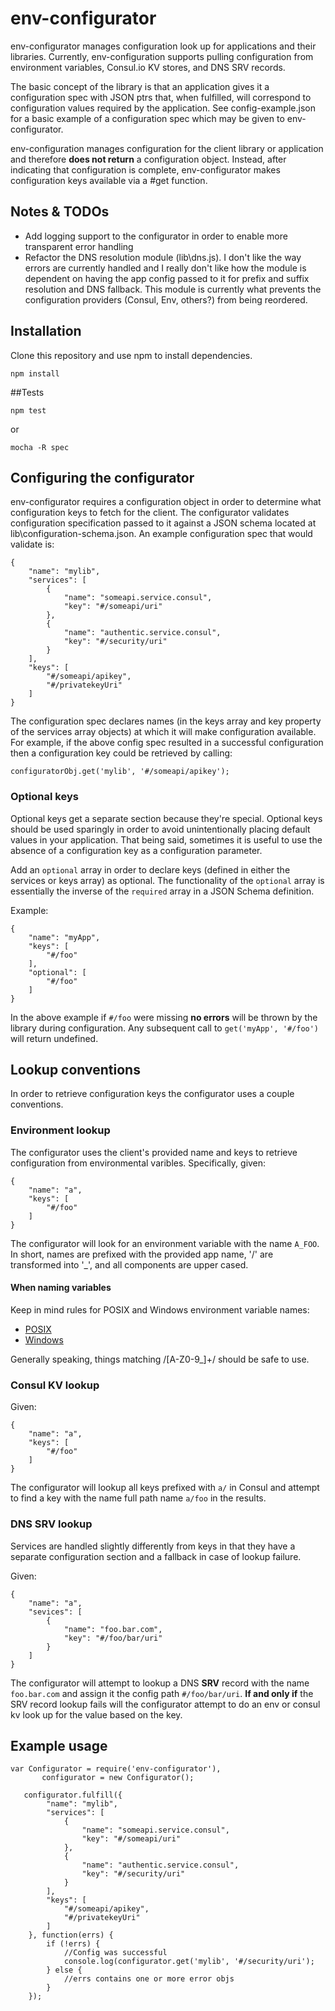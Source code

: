 ﻿# env-configurator

env-configurator manages configuration look up for applications and their
libraries. Currently, env-configuration supports pulling configuration
from environment variables, Consul.io KV stores, and DNS SRV records.

The basic concept of the library is that an application gives it a configuration
spec with JSON ptrs that, when fulfilled, will correspond to configuration
values required by the application. See config-example.json for a basic example
of a configuration spec which may be given to env-configurator.

env-configuration manages configuration for the client library or application
and therefore **does not return** a configuration object. Instead, after indicating
that configuration is complete, env-configurator makes configuration
keys available via a #get function.

## Notes & TODOs

- Add logging support to the configurator in order to enable more transparent error handling
- Refactor the DNS resolution module (lib\dns.js). I don't like the way errors are currently handled
  and I really don't like how the module is dependent on having the app config passed to it for
  prefix and suffix resolution and DNS fallback. This module is currently what prevents the configuration providers (Consul, Env, others?)
  from being reordered.

## Installation

Clone this repository and use npm to install dependencies.

```npm install```

##Tests

```npm test```

or

```mocha -R spec```

## Configuring the configurator

env-configurator requires a configuration object in order to determine what 
configuration keys to fetch for the client. The configurator validates 
configuration specification passed to it against a JSON schema located
at lib\configuration-schema.json. An example configuration spec that would
validate is:

    {
        "name": "mylib",
        "services": [
            {
                "name": "someapi.service.consul",
                "key": "#/someapi/uri"
            },
            {
                "name": "authentic.service.consul",
                "key": "#/security/uri"
            }
        ],
        "keys": [
            "#/someapi/apikey",
            "#/privatekeyUri"
        ]
    }

The configuration spec declares names (in the keys array and key property
of the services array objects) at which it will make configuration 
available. For example, if the above config spec resulted in a successful
configuration then a configuration key could be retrieved by calling:

```configuratorObj.get('mylib', '#/someapi/apikey');```

### Optional keys

Optional keys get a separate section because they're special. Optional
keys should be used sparingly in order to avoid
unintentionally placing default values in your application. That being
said, sometimes it is useful to use the absence of a configuration key
as a configuration parameter.

Add an ```optional``` array in order to declare keys (defined in either 
the services or keys array) as optional. The functionality of the
```optional``` array is essentially the inverse of the ```required``` 
array in a JSON Schema definition.

Example:

    {
        "name": "myApp",
        "keys": [
            "#/foo"
        ],
        "optional": [
            "#/foo"
        ]
    }

In the above example if ```#/foo``` were missing **no errors** will 
be thrown by the library during configuration. Any subsequent call
to ```get('myApp', '#/foo')``` will return undefined.


## Lookup conventions

In order to retrieve configuration keys the configurator uses a
couple conventions.

### Environment lookup

The configurator uses the client's provided name and keys to retrieve
configuration from environmental varibles. Specifically, given:

    {
        "name": "a",
        "keys": [
            "#/foo"
        ]
    }

The configurator will look for an environment variable with the name
```A_FOO```. In short, names are prefixed with the provided app name,
'/' are transformed into '_', and all components are upper cased.

#### When naming variables

Keep in mind rules for POSIX and Windows environment variable names:

  - [POSIX](http://pubs.opengroup.org/onlinepubs/9699919799/basedefs/V1_chap08.html)
  - [Windows](https://msdn.microsoft.com/en-us/library/windows/desktop/ms682009(v=vs.85).aspx)

Generally speaking, things matching /[A-Z0-9_]+/ should be safe to use.

### Consul KV lookup

Given:

    {
        "name": "a",
        "keys": [
            "#/foo"
        ]
    }

The configurator will lookup all keys prefixed with ```a/``` in Consul and
attempt to find a key with the name full path name ```a/foo``` in the 
results.

### DNS SRV lookup

Services are handled slightly differently from keys in that they have
a separate configuration section and a fallback in case of lookup failure.

Given:

    {
        "name": "a",
        "sevices": [
            {
                "name": "foo.bar.com",
                "key": "#/foo/bar/uri"
            }
        ]
    }

The configurator will attempt to lookup a DNS **SRV** record with the
name ```foo.bar.com``` and assign it the config path ```#/foo/bar/uri```.
**If and only if** the SRV record lookup fails will the configurator
attempt to do an env or consul kv look up for the value based on the
key.

## Example usage

    var Configurator = require('env-configurator'),
           configurator = new Configurator();
       
       configurator.fulfill({
            "name": "mylib",
            "services": [
                {
                    "name": "someapi.service.consul",
                    "key": "#/someapi/uri"
                },
                {
                    "name": "authentic.service.consul",
                    "key": "#/security/uri"
                }
            ],
            "keys": [
                "#/someapi/apikey",
                "#/privatekeyUri"
            ]
        }, function(errs) {
            if (!errs) {
                //Config was successful
                console.log(configurator.get('mylib', '#/security/uri');
            } else {
                //errs contains one or more error objs
            }
        });

